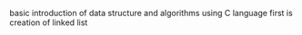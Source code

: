 basic introduction of data structure and algorithms using C language
first  is creation of linked list 
